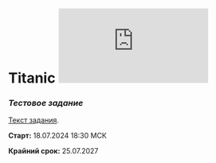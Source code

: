 # Titanic  ![progress](http://www.yarntomato.com/percentbarmaker/button.php?barPosition=11.1&leftFill=%23FF0000 "progress")
### _Тестовое задание_
[Текст задания](https://sites.google.com/iteratia.com/java-test-titanic/).

**Старт:** 18.07.2024 18:30 МСК

**Крайний срок:** 25.07.2027